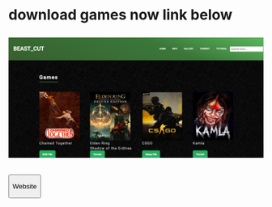 <h1><p>download games now link below</p></h1>
<a href="https://beastcut.github.io/games/"><img src="readme/Screenshot 2024-08-05 183352.png"></a>
<h2><a href="https://beastcut.github.io/games/" target="_blank"><button style="cursor: pointer;"><p >Website</p></button></a> </h2>
